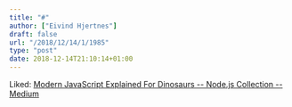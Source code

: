 ```yaml
---
title: "#"
author: ["Eivind Hjertnes"]
draft: false
url: "/2018/12/14/1/1985"
type: "post"
date: 2018-12-14T21:10:14+01:00
---
```


Liked:
[Modern
JavaScript Explained For Dinosaurs -- Node.js Collection -- Medium](https://medium.com/the-node-js-collection/modern-javascript-explained-for-dinosaurs-f695e9747b70)
